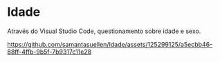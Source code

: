 # Idade
Através do Visual Studio Code, questionamento sobre idade e sexo.


https://github.com/samantasuellen/Idade/assets/125299125/a5ecbb46-88ff-4ffb-9b5f-7b9317c11e28

